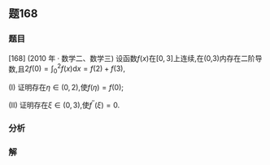 ## 题168
### 题目
[168] (2010 年 · 数学二、数学三) 设函数$f( x)$在$\lbrack  {0,3}\rbrack$上连续,在(0,3)内存在二阶导数,且${2f}( 0)  = {\int }_{0}^{2}f( x) \mathrm{d}x = f( 2)  + f( 3) ,$

(I) 证明存在$\eta  \in  ( {0,2})$,使$f( \eta )  = f( 0)$;

(II) 证明存在$\xi  \in  ( {0,3})$,使${f}^{\prime \prime }( \xi )  = 0$.
### 分析

### 解